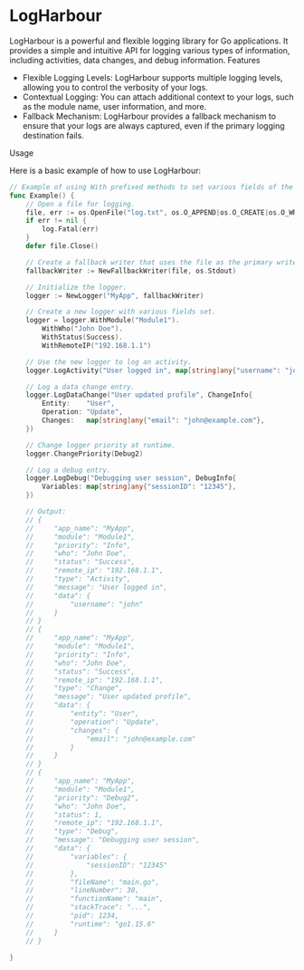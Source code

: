 # LogHarbour

LogHarbour is a powerful and flexible logging library for Go applications. It provides a simple and intuitive API for logging various types of information, including activities, data changes, and debug information.
Features

- Flexible Logging Levels: LogHarbour supports multiple logging levels, allowing you to control the verbosity of your logs.
- Contextual Logging: You can attach additional context to your logs, such as the module name, user information, and more.
- Fallback Mechanism: LogHarbour provides a fallback mechanism to ensure that your logs are always captured, even if the primary logging destination fails.

Usage

Here is a basic example of how to use LogHarbour:


```Go
// Example of using With prefixed methods to set various fields of the logger.
func Example() {
	// Open a file for logging.
	file, err := os.OpenFile("log.txt", os.O_APPEND|os.O_CREATE|os.O_WRONLY, 0644)
	if err != nil {
		log.Fatal(err)
	}
	defer file.Close()

	// Create a fallback writer that uses the file as the primary writer and stdout as the fallback.
	fallbackWriter := NewFallbackWriter(file, os.Stdout)

	// Initialize the logger.
	logger := NewLogger("MyApp", fallbackWriter)

	// Create a new logger with various fields set.
	logger = logger.WithModule("Module1").
		WithWho("John Doe").
		WithStatus(Success).
		WithRemoteIP("192.168.1.1")

	// Use the new logger to log an activity.
	logger.LogActivity("User logged in", map[string]any{"username": "john"})

	// Log a data change entry.
	logger.LogDataChange("User updated profile", ChangeInfo{
		Entity:    "User",
		Operation: "Update",
		Changes:   map[string]any{"email": "john@example.com"},
	})

	// Change logger priority at runtime.
	logger.ChangePriority(Debug2)

	// Log a debug entry.
	logger.LogDebug("Debugging user session", DebugInfo{
		Variables: map[string]any{"sessionID": "12345"},
	})

	// Output:
	// {
	//     "app_name": "MyApp",
	//     "module": "Module1",
	//     "priority": "Info",
	//     "who": "John Doe",
	//     "status": "Success",
	//     "remote_ip": "192.168.1.1",
	//     "type": "Activity",
	//     "message": "User logged in",
	//     "data": {
	//         "username": "john"
	//     }
	// }
	// {
	//     "app_name": "MyApp",
	//     "module": "Module1",
	//     "priority": "Info",
	//     "who": "John Doe",
	//     "status": "Success",
	//     "remote_ip": "192.168.1.1",
	//     "type": "Change",
	//     "message": "User updated profile",
	//     "data": {
	//         "entity": "User",
	//         "operation": "Update",
	//         "changes": {
	//             "email": "john@example.com"
	//         }
	//     }
	// }
	// {
	//     "app_name": "MyApp",
	//     "module": "Module1",
	//     "priority": "Debug2",
	//     "who": "John Doe",
	//     "status": 1,
	//     "remote_ip": "192.168.1.1",
	//     "type": "Debug",
	//     "message": "Debugging user session",
	//     "data": {
	//         "variables": {
	//             "sessionID": "12345"
	//         },
	//         "fileName": "main.go",
	//         "lineNumber": 30,
	//         "functionName": "main",
	//         "stackTrace": "...",
	//         "pid": 1234,
	//         "runtime": "go1.15.6"
	//     }
	// }

}
```